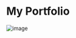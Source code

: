 # My Portfolio

![image](https://github.com/user-attachments/assets/bed1f4b2-7ec1-4530-b409-98bd045acb1d)

